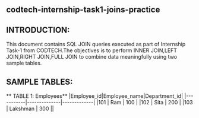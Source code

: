 ## codtech-internship-task1-joins-practice
## INTRODUCTION:
This document contains SQL JOIN queries executed as part of Internship Task-1 from CODTECH.The objectives is to perform INNER JOIN,LEFT JOIN,RIGHT JOIN,FULL JOIN to combine data meaningfully using two sample tables.
## SAMPLE TABLES:
** TABLE 1: Employees**
|Employee_id|Employee_name|Department_id|
|-----------|--------------|-------------|
|101        | Ram          | 100          |
|102        | Sita         | 200          |
|103        | Lakshman     | 300          || 
